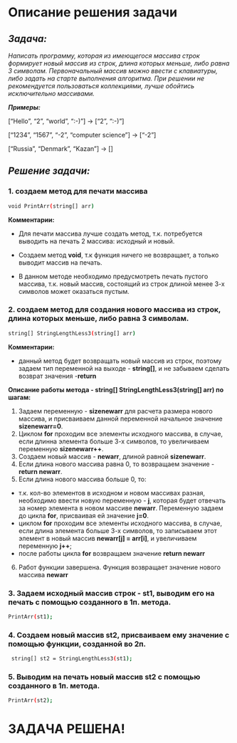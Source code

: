 # Описание решения задачи
## _**Задача:**_

_Написать программу, которая из имеющегося массива строк формирует новый массив из строк, длина которых меньше, либо равна 3 символам. Первоначальный массив можно ввести с клавиатуры, либо задать на старте выполнения алгоритма. При решении не рекомендуется пользоваться коллекциями, лучше обойтись исключительно массивами._

_**Примеры:**_

[“Hello”, “2”, “world”, “:-)”] → [“2”, “:-)”]

[“1234”, “1567”, “-2”, “computer science”] → [“-2”]

[“Russia”, “Denmark”, “Kazan”] → []

## _**Решение задачи:**_

### 1. создаем метод для печати массива


```sh
void PrintArr(string[] arr)
```

**Комментарии:** 
* Для печати массива лучше создать метод, т.к. потребуется выводить на печать 2 массива: исходный и новый.

 * Создаем метод **void**, т.к функция ничего не возвращает, а только выводит массив на печать. 
 
 * В данном методе необходимо предусмотреть печать пустого массива, т.к. новый массив, состоящий из строк длиной менее 3-х символов может оказаться пустым.

### 2. создаем метод для создания нового массива из строк, длина которых меньше, либо равна 3 символам.
```sh
string[] StringLengthLess3(string[] arr)
```
**Комментарии:** 
* данный метод будет возвращать новый массив из строк, поэтому задаем тип переменной на выходе - **string[]**, и не забываем сделать возврат значения  -**return**

**Описание работы метода  - string[] StringLengthLess3(string[] arr) по шагам:**
1. Задаем переменную - **sizenewarr** для расчета размера нового массива, и присваиваем данной переменной начальное значение **sizenewarr=0**.
2. Циклом **for** проходим все элементы исходного массива, в случае, если длинна элемента больше 3-х символов, то увеличиваем переменную **sizenewarr++**. 
3. Создаем новый массив  - **newarr**, длиной равной **sizenewarr**.
4. Если длина нового массива равна 0, то возвращаем значение - **return newarr**.
5. Если длина нового массива больше 0, то:
* т.к. кол-во элементов в исходном и новом массивах разная, необходимо ввести новую переменную - **j**, которая будет отвечать за номер элемента в новом массиве **newarr**. Переменную задаем до цикла **for**, присваивая ей значение **j=0**. 
* циклом **for** проходим все элементы исходного массива, в случае, если длина элемента больше 3-х символов, то  записываем этот элемент в новый массив **newarr[j] = arr[i]**, и увеличиваем переменную **j++**;
* после работы цикла **for** возвращаем значение  **return newarr**

6. Работ функции завершена. Функция возвращает значение нового массива **newarr**

### 3. Задаем исходный массив строк  - **st1**, выводим его на печать с помощью созданного в 1п. метода.  
```sh
PrintArr(st1);
```

### 4. Создаем новый массив **st2**, присваиваем ему значение с помощью функции, созданной во 2п.
``` sh
 string[] st2 = StringLengthLess3(st1);
 ```

### 5. Выводим на печать новый массив **st2** с помощью созданного в 1п. метода.
```sh
PrintArr(st2);
```

# ЗАДАЧА РЕШЕНА!